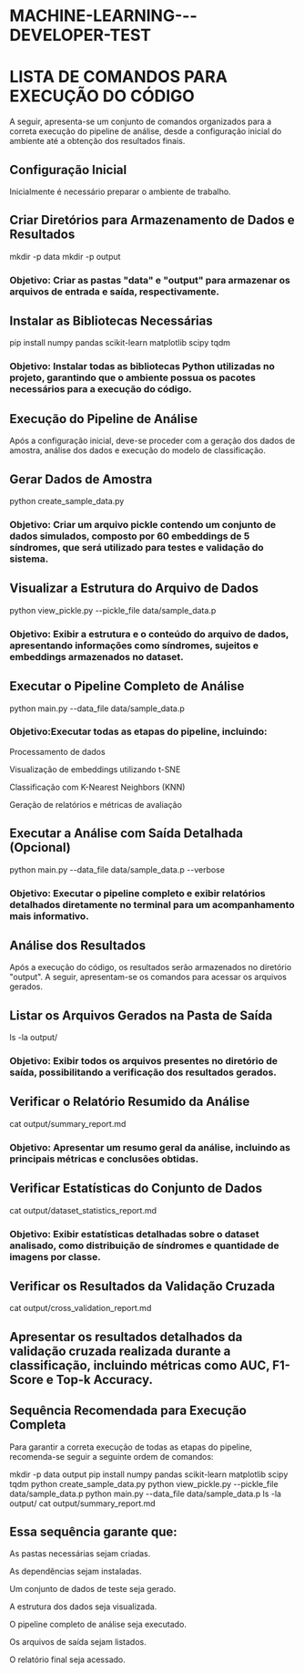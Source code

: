 # MACHINE-LEARNING---DEVELOPER-TEST
# LISTA DE COMANDOS PARA EXECUÇÃO DO CÓDIGO

A seguir, apresenta-se um conjunto de comandos organizados para a correta execução do pipeline de análise, desde a configuração inicial do ambiente até a obtenção dos resultados finais.

## Configuração Inicial

 Inicialmente é necessário preparar o ambiente de trabalho.

## Criar Diretórios para Armazenamento de Dados e Resultados

mkdir -p data
mkdir -p output

### Objetivo: Criar as pastas "data" e "output" para armazenar os arquivos de entrada e saída, respectivamente.

## Instalar as Bibliotecas Necessárias

pip install numpy pandas scikit-learn matplotlib scipy tqdm

### Objetivo: Instalar todas as bibliotecas Python utilizadas no projeto, garantindo que o ambiente possua os pacotes necessários para a execução do código.

## Execução do Pipeline de Análise

Após a configuração inicial, deve-se proceder com a geração dos dados de amostra, análise dos dados e execução do modelo de classificação.

## Gerar Dados de Amostra

python create_sample_data.py

### Objetivo: Criar um arquivo pickle contendo um conjunto de dados simulados, composto por 60 embeddings de 5 síndromes, que será utilizado para testes e validação do sistema.

## Visualizar a Estrutura do Arquivo de Dados

python view_pickle.py --pickle_file data/sample_data.p

### Objetivo: Exibir a estrutura e o conteúdo do arquivo de dados, apresentando informações como síndromes, sujeitos e embeddings armazenados no dataset.

## Executar o Pipeline Completo de Análise

python main.py --data_file data/sample_data.p

### Objetivo:Executar todas as etapas do pipeline, incluindo:

Processamento de dados

Visualização de embeddings utilizando t-SNE

Classificação com K-Nearest Neighbors (KNN)

Geração de relatórios e métricas de avaliação

## Executar a Análise com Saída Detalhada (Opcional)

python main.py --data_file data/sample_data.p --verbose

### Objetivo: Executar o pipeline completo e exibir relatórios detalhados diretamente no terminal para um acompanhamento mais informativo.

## Análise dos Resultados

Após a execução do código, os resultados serão armazenados no diretório "output". A seguir, apresentam-se os comandos para acessar os arquivos gerados.

## Listar os Arquivos Gerados na Pasta de Saída

ls -la output/

### Objetivo: Exibir todos os arquivos presentes no diretório de saída, possibilitando a verificação dos resultados gerados.

## Verificar o Relatório Resumido da Análise

cat output/summary_report.md

### Objetivo: Apresentar um resumo geral da análise, incluindo as principais métricas e conclusões obtidas.

## Verificar Estatísticas do Conjunto de Dados

cat output/dataset_statistics_report.md

### Objetivo: Exibir estatísticas detalhadas sobre o dataset analisado, como distribuição de síndromes e quantidade de imagens por classe.

## Verificar os Resultados da Validação Cruzada

cat output/cross_validation_report.md

## Apresentar os resultados detalhados da validação cruzada realizada durante a classificação, incluindo métricas como AUC, F1-Score e Top-k Accuracy.

## Sequência Recomendada para Execução Completa

Para garantir a correta execução de todas as etapas do pipeline, recomenda-se seguir a seguinte ordem de comandos:

mkdir -p data output
pip install numpy pandas scikit-learn matplotlib scipy tqdm
python create_sample_data.py
python view_pickle.py --pickle_file data/sample_data.p
python main.py --data_file data/sample_data.p
ls -la output/
cat output/summary_report.md

## Essa sequência garante que:

As pastas necessárias sejam criadas.

As dependências sejam instaladas.

Um conjunto de dados de teste seja gerado.

A estrutura dos dados seja visualizada.

O pipeline completo de análise seja executado.

Os arquivos de saída sejam listados.

O relatório final seja acessado.